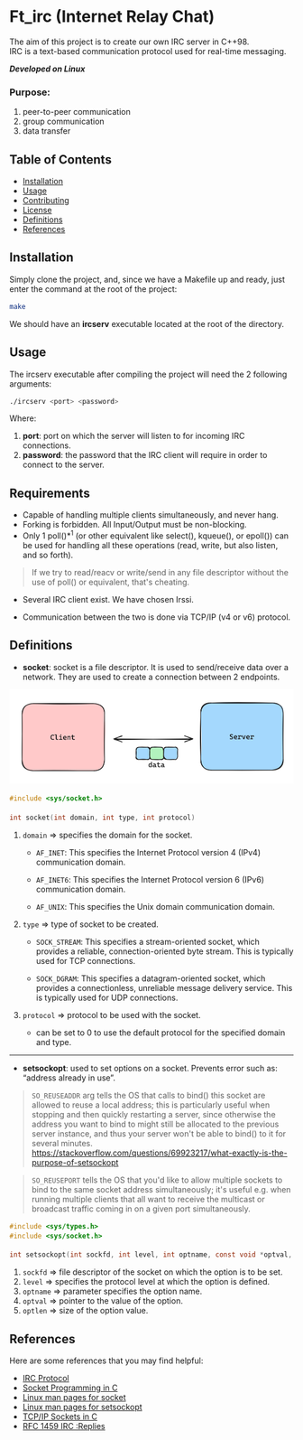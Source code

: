 # Ft_irc (Internet Relay Chat)

The aim of this project is to create our own IRC server in C++98. <br>
IRC is a text-based communication protocol used for real-time messaging. <br>

***Developed on Linux***

### Purpose:
1. peer-to-peer communication
2. group communication
3. data transfer

## Table of Contents

- [Installation](#installation)
- [Usage](#usage)
- [Contributing](#contributing)
- [License](#license)
- [Definitions](#definitions)
- [References](#references)

## Installation

Simply clone the project, and, since we have a Makefile up and ready, just enter the command at the root of the project:

```bash
make
```

We should have an **ircserv** executable located at the root of the directory.

## Usage

The ircserv executable after compiling the project will need the 2 following arguments: <br>
```bash
./ircserv <port> <password>
```
Where:
1. __port__: port on which the server will listen to for incoming IRC connections.
2. __password__: the password that the IRC client will require in order to connect to the server.

## Requirements
- Capable of handling multiple clients simultaneously, and never hang.
- Forking is forbidden. All Input/Output must be non-blocking.
- Only 1 poll()$*^1$ (or other equivalent like select(), kqueue(), or epoll()) can be used for handling all these operations (read, write, but also listen, and so forth).

> If we try to read/reacv or write/send in any file descriptor without the use of poll() or equivalent, that's cheating.

- Several IRC client exist. We have chosen Irssi.

- Communication between the two is done via TCP/IP (v4 or v6) protocol.

## Definitions
- **socket**: socket is a file descriptor. It is used to send/receive data over a network. They are used to create a connection between 2 endpoints.

![socker_representation](./img/socketImg.png)

```c
#include <sys/socket.h>

int	socket(int domain, int type, int protocol)
```

1. `domain` => specifies the domain for the socket.
	- `AF_INET`: This specifies the Internet Protocol version 4 (IPv4) communication domain.

	- `AF_INET6`: This specifies the Internet Protocol version 6 (IPv6) communication domain.

	- `AF_UNIX`: This specifies the Unix domain communication domain.

2. `type` => type of socket to be created.
	- `SOCK_STREAM`: This specifies a stream-oriented socket, which provides a reliable, connection-oriented byte stream. This is typically used for TCP connections.

	- `SOCK_DGRAM`: This specifies a datagram-oriented socket, which provides a connectionless, unreliable message delivery service. This is typically used for UDP connections.

3. `protocol` => protocol to be used with the socket.
	- can be set to 0 to use the default protocol for the specified domain and type.

***

- **setsockopt**: used to set options on a socket. Prevents error such as: “address already in use”.

> `SO_REUSEADDR` arg tells the OS that calls to bind() this socket are allowed to reuse a local address; this is particularly useful when stopping and then quickly restarting a server, since otherwise the address you want to bind to might still be allocated to the previous server instance, and thus your server won't be able to bind() to it for several minutes.<br>
https://stackoverflow.com/questions/69923217/what-exactly-is-the-purpose-of-setsockopt

> `SO_REUSEPORT` tells the OS that you'd like to allow multiple sockets to bind to the same socket address simultaneously; it's useful e.g. when running multiple clients that all want to receive the multicast or broadcast traffic coming in on a given port simultaneously.

```c
#include <sys/types.h>
#include <sys/socket.h>

int setsockopt(int sockfd, int level, int optname, const void *optval, socklen_t optlen);
```
1. `sockfd` => file descriptor of the socket on which the option is to be set.
2. `level` => specifies the protocol level at which the option is defined.
3. `optname` => parameter specifies the option name.
4. `optval` => pointer to the value of the option.
4. `optlen` => size of the option value.

## References

Here are some references that you may find helpful:

- [IRC Protocol](https://tools.ietf.org/html/rfc1459)
- [Socket Programming in C](https://www.geeksforgeeks.org/socket-programming-cc/)
- [Linux man pages for socket](https://man7.org/linux/man-pages/man2/socket.2.html)
- [Linux man pages for setsockopt](https://man7.org/linux/man-pages/man2/setsockopt.2.html)
- [TCP/IP Sockets in C](https://beej.us/guide/bgnet/html/)
- [RFC 1459 IRC :Replies](http://www.iprelax.fr/irc/irc_rfcus6.php)
